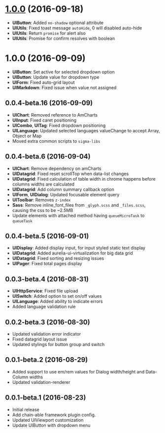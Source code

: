 <a name="1.0.0"></a>
# [1.0.0](https://github.com/sigmaframeworks/sigma-ui-framework/compare/1.0.0-preview...v1.0.0) (2016-09-18)

* __UIButton__: Added `no-shadow` optional attribute
* __UIUtils__: Fixed toast message `autoHide`, 0 will disabled auto-hide
* __UIUtils__: Return `promise` for alert also
* __UIUtils__: Promise for confirm resolves with boolean 


<a name="1.0.0-preview"></a>
# 1.0.0 (2016-09-09)

* __UIButton__: Set active for selected dropdown option
* __UIButton__: Update value for dropdown type
* __UIForm__: Fixed auto-grid layout
* __UIMarkdown__: Fixed issue when value not assigned


<a name="0.0.4-beta.16"></a>
## 0.0.4-beta.16 (2016-09-09)

* __UIChart__: Removed reference to AmCharts
* __UIInput__: Fixed caret positioning
* __UICombo__, __UITag__: Fixed dropdown positioning
* __UILanguage__: Updated selected languages valueChange to accept Array, Object or Map
* Moved extra common scripts to `sigma-libs`


<a name="0.0.4-beta.6"></a>
## 0.0.4-beta.6 (2016-09-04)

* __UIChart__: Remove dependency on amCharts
* __UIDatagrid__: Fixed reset scrollTop when data-list changes
* __UIDatagrid__: Fixed calculation of table width in chrome happens before columns widths are calculated
* __UIDatagrid__: Add column summary callback option
* __UIForm__, __UIDialog__: Updated focusable element query
* __UIToolbar__: Removes `z-index`
* __Sass__: Remove inline_font_files from `_glyph.scss` and `_files.scss`, causing the css to be ~2.5MB
* Update elements with attached method having `queueMicroTask` to `queueTask`


<a name="0.0.4-beta.5"></a>
## 0.0.4-beta.5 (2016-09-01)

* __UIDisplay__: Added display input, for input styled static text display
* __UIDatagrid__: Added aurelia-ui-virtualization for big data grid
* __UIDatagrid__: Fixed sorting and resizing issues
* __UIPager__: Fixed total pages display


<a name="0.0.3-beta.4"></a>
## 0.0.3-beta.4 (2016-08-31)

* __UIHttpService__: Fixed file upload
* __UISwitch__: Added option to set on/off values
* __UILanguage__: Added ability to indicate errors
* Added language validation rule


<a name="0.0.2-beta.3"></a>
## 0.0.2-beta.3 (2016-08-30)

* Updated validation error indicator
* Fixed datagrid layout issue
* Updated stylings for button group and switch


<a name="0.0.1-beta.2"></a>
## 0.0.1-beta.2 (2016-08-29)

* Added support to use em/rem values for Dialog width/height and Data-Column widths
* Updated validation-renderer


<a name="0.0.1-beta.1"></a>
## 0.0.1-beta.1 (2016-08-23)

* Initial release
* Add chain-able framework plugin config.
* Updated UIViewport customization
* Update UIButton with dropdown menu
